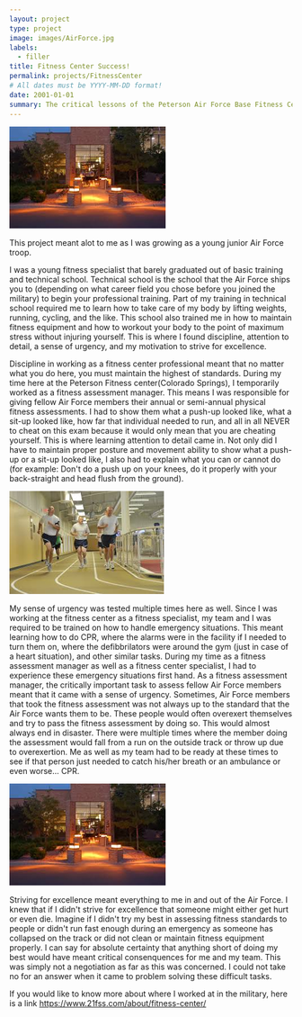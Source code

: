 ```yaml
---
layout: project
type: project
image: images/AirForce.jpg
labels: 
  - filler
title: Fitness Center Success!
permalink: projects/FitnessCenter
# All dates must be YYYY-MM-DD format!
date: 2001-01-01
summary: The critical lessons of the Peterson Air Force Base Fitness Center
---
```


<img class="ui medium right floated rounded image" src="../images/FitnessCenterPeterson.jpg">

  
  
  
  
  
  
  
  
  
  
  This project meant alot to me as I was growing as a young junior Air Force troop.  
  
  I was a young fitness specialist that barely graduated out of basic training and technical school.  Technical school is the school that the Air Force ships you to (depending on what career field you chose before you joined the military) to begin your professional training.  Part of my training in technical school required me to learn how to take care of my body by lifting weights, running, cycling, and the like.  This school also trained me in how to maintain fitness equipment and how to workout your body to the point of maximum stress without injuring yourself.  This is where I found discipline, attention to detail, a sense of urgency, and my motivation to strive for excellence.  
  
  Discipline in working as a fitness center professional meant that no matter what you do here, you must maintain the highest of standards.  During my time here at the Peterson Fitness center(Colorado Springs), I temporarily worked as a fitness assessment manager.  This means I was responsible for giving fellow Air Force members their annual or semi-annual physical fitness assessments.  I had to show them what a push-up looked like, what a sit-up looked like, how far that individual needed to run, and all in all NEVER to cheat on this exam because it would only mean that you are cheating yourself.  This is where learning attention to detail came in.  Not only did I have to maintain proper posture and movement ability to show what a push-up or a sit-up looked like, I also had to explain what you can or cannot do (for example:  Don't do a push up on your knees, do it properly with your back-straight and head flush from the ground).
  
  <img class="ui medium right floated rounded image" src="../images/TrackandField.jpg">
  
  My sense of urgency was tested multiple times here as well.  Since I was working at the fitness center as a fitness specialist, my team and I was required to be trained on how to handle emergency situations.  This meant learning how to do CPR, where the alarms were in the facility if I needed to turn them on, where the defibbrilators were around the gym (just in case of a heart situation), and other similar tasks.  During my time as a fitness assessment manager as well as a fitness center specialist, I had to experience these emergency situations first hand.  As a fitness assessment manager, the critically important task to assess fellow Air Force members meant that it came with a sense of urgency.  Sometimes, Air Force members that took the fitness assessment was not always up to the standard that the Air Force wants them to be.  These people would often overexert themselves and try to pass the fitness assessment by doing so.  This would almost always end in disaster.  There were multiple times where the member doing the assessment would fall from a run on the outside track or throw up due to overexertion.  Me as well as my team had to be ready at these times to see if that person just needed to catch his/her breath or an ambulance or even worse... CPR.
  
  <img class="ui medium right floated rounded image" src="../images/FitnessCenterPeterson.jpg">
  
  
  Striving for excellence meant everything to me in and out of the Air Force.  I knew that if I didn't strive for excellence that someone might either get hurt or even die.  Imagine if I didn't try my best in assessing fitness standards to people or didn't run fast enough during an emergency as someone has collapsed on the track or did not clean or maintain fitness equipment properly.  I can say for absolute certainty that anything short of doing my best would have meant critical consenquences for me and my team.  This was simply not a negotiation as far as this was concerned.  I could not take no for an answer when it came to problem solving these difficult tasks. 
  
If you would like to know more about where I worked at in the military, here is a link
https://www.21fss.com/about/fitness-center/
